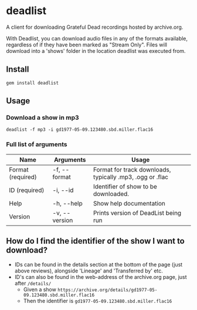 # deadlist
A client for downloading Grateful Dead recordings hosted by archive.org.

With Deadlist, you can download audio files in any of the formats available, regardless of if they have been marked as "Stream Only". Files will download into a 'shows' folder in the location deadlist was executed from.

## Install
`gem install deadlist`

## Usage
### Download a show in mp3
`deadlist -f mp3 -i gd1977-05-09.123480.sbd.miller.flac16`

### Full list of arguments

| Name              | Arguments     | Usage                                                      |
| ----------------- | ------------- | ---------------------------------------------------------- |
| Format (required) | -f, --format  | Format for track downloads, typically .mp3, .ogg or .flac  |
| ID (required)     | -i, --id      | Identifier of show to be downloaded.                       |
| Help              | -h, --help    | Show help documentation                                    |
| Version           | -v, --version | Prints version of DeadList being run                       |


## How do I find the identifier of the show I want to download?
* IDs can be found in the details section at the bottom of the page (just above reviews), alongside 'Lineage' and 'Transferred by' etc.
* ID's can also be found in the web-address of the archive.org page, just after `/details/`
  * Given a show `https://archive.org/details/gd1977-05-09.123480.sbd.miller.flac16`
  * Then the identifier is `gd1977-05-09.123480.sbd.miller.flac16` 
